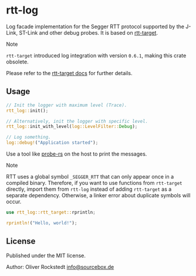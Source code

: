 # rtt-log

Log facade implementation for the Segger RTT protocol supported by the J-Link, ST-Link and other debug probes. It is based on [rtt-target](https://crates.io/crates/rtt-target).

> [!NOTE]
>
> `rtt-target` introduced log integration with version `0.6.1`, making this crate obsolete.
>
> Please refer to the [rtt-target docs](https://docs.rs/rtt-target/latest/rtt_target/#log-integration) for further details.

## Usage

```rust
// Init the logger with maximum level (Trace).
rtt_log::init();

// Alternatively, init the logger with specific level.
rtt_log::init_with_level(log::LevelFilter::Debug);

// Log something.
log::debug!("Application started");
```

Use a tool like [probe-rs](https://crates.io/crates/probe-rs) on the host to print the messages.

> [!NOTE]
>
> RTT uses a global symbol `_SEGGER_RTT` that can only appear once in a compiled binary. Therefore, if you want to use functions from `rtt-target` directly, import them from `rtt-log` instead of adding `rtt-target` as a separate dependency. Otherwise, a linker error about duplicate symbols will occur.

```rust
use rtt_log::rtt_target::rprintln;

rprintln!("Hello, world!");
```

## License

Published under the MIT license.

Author: Oliver Rockstedt <info@sourcebox.de>
